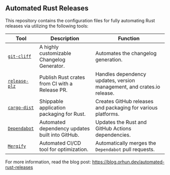 ## Automated Rust Releases

This repository contains the configuration files for fully automating Rust releases via utilizing the following tools:

| **Tool**                                               | **Description**                                 | **Function**                                                           |
| ------------------------------------------------------ | ----------------------------------------------- | ---------------------------------------------------------------------- |
| [`git-cliff`](https://git-cliff.org)                   | A highly customizable Changelog Generator.      | Automates the changelog generation.                                    |
| [`release-plz`](https://release-plz.ieni.dev)          | Publish Rust crates from CI with a Release PR.  | Handles dependency updates, version management, and crates.io release. |
| [`cargo-dist`](https://opensource.axo.dev/cargo-dist/) | Shippable application packaging for Rust.       | Creates GitHub releases and packaging for various platforms.           |
| [`Dependabot`](https://github.com/dependabot)          | Automated dependency updates built into GitHub. | Updates the Rust and GitHub Actions dependencies.                      |
| [`Mergify`](https://mergify.com/)                      | Automated CI/CD tool for optimization.          | Automatically merges the `Dependabot` pull requests.                   |

For more information, read the blog post: <https://blog.orhun.dev/automated-rust-releases>
